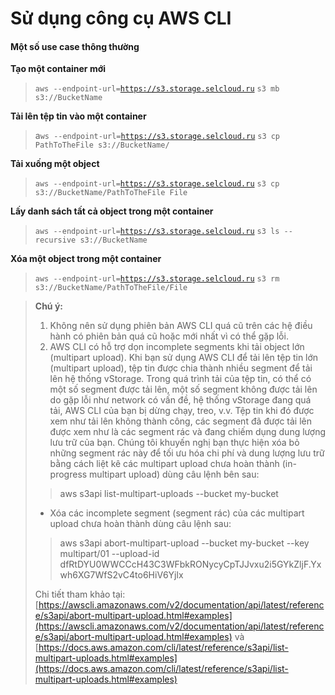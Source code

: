 # Sử dụng công cụ AWS CLI

#### Một số use case thông thường 

**Tạo một container mới**

> `aws --endpoint-url=`[`https://s3.storage.selcloud.ru`](https://s3.storage.selcloud.ru/) `s3 mb s3://BucketName`

**Tải lên tệp tin vào một container**

> a`ws --endpoint-url=`[`https://s3.storage.selcloud.ru`](https://s3.storage.selcloud.ru/) `s3 cp PathToTheFile s3://BucketName/`

**Tải xuống một object** 

> `aws --endpoint-url=`[`https://s3.storage.selcloud.ru`](https://s3.storage.selcloud.ru/) `s3 cp s3://BucketName/PathToTheFile File`

**Lấy danh sách tất cả object trong một container**

> `aws --endpoint-url=`[`https://s3.storage.selcloud.ru`](https://s3.storage.selcloud.ru/) `s3 ls --recursive s3://BucketName`

**Xóa một object trong một container**

> `aws --endpoint-url=`[`https://s3.storage.selcloud.ru`](https://s3.storage.selcloud.ru/) `s3 rm s3://BucketName/PathToTheFile/File`

> **Chú ý:** 
>
>
>
> 1. Không nên sử dụng phiên bản AWS CLI quá cũ trên các hệ điều hành có phiên bản quá cũ hoặc mới nhất vì có thể gặp lỗi.
> 2. AWS CLI có hỗ trợ dọn incomplete segments khi tải object lớn (multipart upload). Khi bạn sử dụng AWS CLI để tải lên tệp tin lớn (multipart upload), tệp tin được chia thành nhiều segment để tải lên hệ thống vStorage. Trong quá trình tải của tệp tin, có thể có một số segment được tải lên, một số segment không được tải lên do gặp lỗi như network có vấn đề, hệ thống vStorage đang quá tải, AWS CLI của bạn bị dừng chạy, treo, v.v. Tệp tin khi đó được xem như tải lên không thành công, các segment đã được tải lên được xem như là các segment rác và đang chiếm dụng dung lượng lưu trữ của bạn. Chúng tôi khuyến nghị bạn thực hiện xóa bỏ những segment rác này để tối ưu hóa chi phí và dung lượng lưu trữ bằng cách liệt kê các multipart upload chưa hoàn thành (in-progress multipart upload) dùng câu lệnh bên sau:
>
> > aws s3api list-multipart-uploads --bucket my-bucket
>
> * Xóa các incomplete segment (segment rác) của các multipart upload chưa hoàn thành dùng câu lệnh sau:
>
> > aws s3api abort-multipart-upload --bucket my-bucket --key multipart/01 --upload-id dfRtDYU0WWCCcH43C3WFbkRONycyCpTJJvxu2i5GYkZljF.Yxwh6XG7WfS2vC4to6HiV6Yjlx
>
> Chi tiết tham khảo tại: [https://awscli.amazonaws.com/v2/documentation/api/latest/reference/s3api/abort-multipart-upload.html#examples](https://awscli.amazonaws.com/v2/documentation/api/latest/reference/s3api/abort-multipart-upload.html#examples) và [https://docs.aws.amazon.com/cli/latest/reference/s3api/list-multipart-uploads.html#examples](https://docs.aws.amazon.com/cli/latest/reference/s3api/list-multipart-uploads.html#examples)
